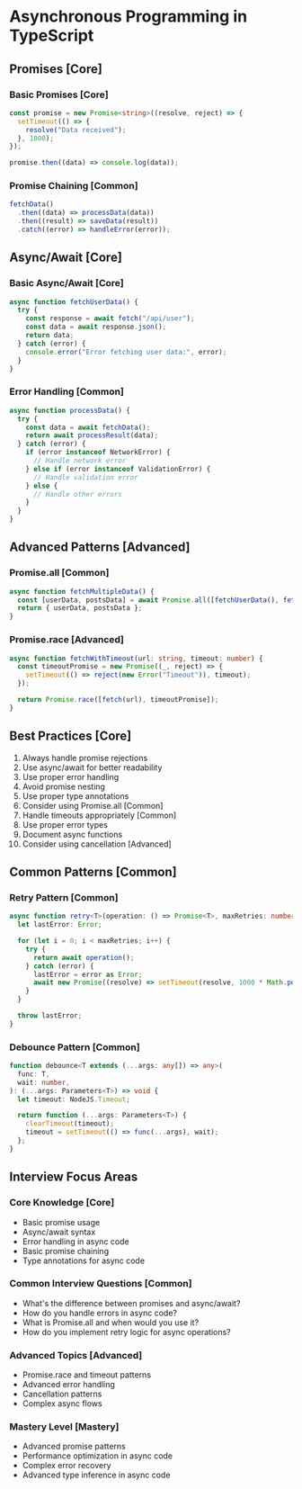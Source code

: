 # Asynchronous Programming in TypeScript

## Promises [Core]

### Basic Promises [Core]

```typescript
const promise = new Promise<string>((resolve, reject) => {
  setTimeout(() => {
    resolve("Data received");
  }, 1000);
});

promise.then((data) => console.log(data));
```

### Promise Chaining [Common]

```typescript
fetchData()
  .then((data) => processData(data))
  .then((result) => saveData(result))
  .catch((error) => handleError(error));
```

## Async/Await [Core]

### Basic Async/Await [Core]

```typescript
async function fetchUserData() {
  try {
    const response = await fetch("/api/user");
    const data = await response.json();
    return data;
  } catch (error) {
    console.error("Error fetching user data:", error);
  }
}
```

### Error Handling [Common]

```typescript
async function processData() {
  try {
    const data = await fetchData();
    return await processResult(data);
  } catch (error) {
    if (error instanceof NetworkError) {
      // Handle network error
    } else if (error instanceof ValidationError) {
      // Handle validation error
    } else {
      // Handle other errors
    }
  }
}
```

## Advanced Patterns [Advanced]

### Promise.all [Common]

```typescript
async function fetchMultipleData() {
  const [userData, postsData] = await Promise.all([fetchUserData(), fetchPostsData()]);
  return { userData, postsData };
}
```

### Promise.race [Advanced]

```typescript
async function fetchWithTimeout(url: string, timeout: number) {
  const timeoutPromise = new Promise((_, reject) => {
    setTimeout(() => reject(new Error("Timeout")), timeout);
  });

  return Promise.race([fetch(url), timeoutPromise]);
}
```

## Best Practices [Core]

1. Always handle promise rejections
2. Use async/await for better readability
3. Use proper error handling
4. Avoid promise nesting
5. Use proper type annotations
6. Consider using Promise.all [Common]
7. Handle timeouts appropriately [Common]
8. Use proper error types
9. Document async functions
10. Consider using cancellation [Advanced]

## Common Patterns [Common]

### Retry Pattern [Common]

```typescript
async function retry<T>(operation: () => Promise<T>, maxRetries: number = 3): Promise<T> {
  let lastError: Error;

  for (let i = 0; i < maxRetries; i++) {
    try {
      return await operation();
    } catch (error) {
      lastError = error as Error;
      await new Promise((resolve) => setTimeout(resolve, 1000 * Math.pow(2, i)));
    }
  }

  throw lastError;
}
```

### Debounce Pattern [Common]

```typescript
function debounce<T extends (...args: any[]) => any>(
  func: T,
  wait: number,
): (...args: Parameters<T>) => void {
  let timeout: NodeJS.Timeout;

  return function (...args: Parameters<T>) {
    clearTimeout(timeout);
    timeout = setTimeout(() => func(...args), wait);
  };
}
```

## Interview Focus Areas

### Core Knowledge [Core]

- Basic promise usage
- Async/await syntax
- Error handling in async code
- Basic promise chaining
- Type annotations for async code

### Common Interview Questions [Common]

- What's the difference between promises and async/await?
- How do you handle errors in async code?
- What is Promise.all and when would you use it?
- How do you implement retry logic for async operations?

### Advanced Topics [Advanced]

- Promise.race and timeout patterns
- Advanced error handling
- Cancellation patterns
- Complex async flows

### Mastery Level [Mastery]

- Advanced promise patterns
- Performance optimization in async code
- Complex error recovery
- Advanced type inference in async code
